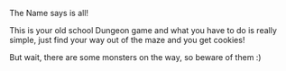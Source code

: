 The Name says is all!

This is your old school Dungeon game and what you have to do is really simple, just find your way out of the maze and you get cookies!

But wait, there are some monsters on the way, so beware of them :)
